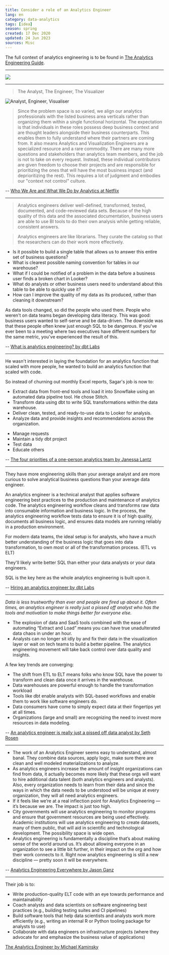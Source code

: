 ```yaml
---
title: Consider a role of an Analytics Engineer
lang: en
category: data-analytics
tags: [idea]
season: spring
created: 17 Dec 2020
updated: 24 Jun 2023
sources: Misc
---
```


The full context of analytics engineering is to be found in [The Analytics Engineering Guide](https://www.getdbt.com/analytics-engineering/).

---

![](../../assets/files/three-data-roles.png)

---

> The Analyst, The Engineer, The Visualizer

![Analyst, Engineer, Visualiser](https://miro.medium.com/max/2720/1*Pm_2Ai349Qh0W-caNQ9agQ.png)

> Since the problem space is so varied, we align our analytics professionals with the listed business area verticals rather than organizing them within a single functional horizontal. The expectation is that individuals in these roles possess deep business context and are thought leaders alongside their business counterparts. This enables them to fully understand where their partners are coming from. It also means Analytics and Visualization Engineers are a specialized resource and a rare commodity. There are many more questions and stakeholders than analytics team members, and the job is not to take on every request. Instead, these individual contributors are given freedom to choose their projects and are responsible for prioritizing the ones that will have the most business impact (and deprioritizing the rest). This requires a lot of judgment and embodies our "context not control" culture.

-- [Who We Are and What We Do by Analytics at Netflix](https://netflixtechblog.com/analytics-at-netflix-who-we-are-and-what-we-do-7d9c08fe6965)

---

> Analytics engineers deliver well-defined, transformed, tested, documented, and code-reviewed data sets. Because of the high quality of this data and the associated documentation, business users are able to use BI tools to do their own analysis while getting reliable, consistent answers.

> Analytics engineers are like librarians. They curate the catalog so that the researchers can do their work more effectively.

- Is it possible to build a single table that allows us to answer this entire set of business questions?
- What is clearest possible naming convention for tables in our warehouse?
- What if I could be notified of a problem in the data before a business user finds a broken chart in Looker?
- What do analysts or other business users need to understand about this table to be able to quickly use it?
- How can I improve the quality of my data as its produced, rather than cleaning it downstream?

As data tools changed, so did the people who used them. People who weren't on data teams began developing data literacy. This was good: business users wanted to self-serve and be data-driven. The downside was that these people often knew just enough SQL to be dangerous. If you've ever been to a meeting where two executives have different numbers for the same metric, you've experienced the result of this.

-- [What is analytics engineering? by dbt Labs](https://blog.getdbt.com/what-is-an-analytics-engineer/)

---

He wasn't interested in laying the foundation for an analytics function that scaled with more people, he wanted to build an analytics function that scaled with code.

So instead of churning out monthly Excel reports, Sagar's job is now to:

* Extract data from front-end tools and load it into Snowflake using an automated data pipeline tool. He chose Stitch.
* Transform data using dbt to write SQL transformations within the data warehouse.
* Deliver clean, tested, and ready-to-use data to Looker for analysis.
* Analyze data and provide insights and recommendations across the organization.

- Manage requests
- Maintain a tidy dbt project
- Test data
- Educate others

-- [The four priorities of a one-person analytics team by Janessa Lantz](https://blog.getdbt.com/the-four-priorities-of-an-analytics-team-of-one-lessons-from-lola-com/)

---
They have more engineering skills than your average analyst and are more curious to solve analytical business questions than your average data engineer.

An analytics engineer is a technical analyst that applies software engineering best practices to the production and maintenance of analytics code. The analytics engineering workflow cleans and transforms raw data into consumable information and business logic. In the process, the analytics engineering workflow tests data to ensure it is of high quality, documents all business logic, and ensures data models are running reliably in a production environment.

For modern data teams, the ideal setup is for analysts, who have a much better understanding of the business logic that goes into data transformation, to own most or all of the transformation process. (ETL vs ELT)

They'll likely write better SQL than either your data analysts or your data engineers.

SQL is the key here as the whole analytics engineering is built upon it.

-- [Hiring an analytics engineer by dbt Labs](https://blog.getdbt.com/hiring-analytics-engineer/)

---

*Data is less trustworthy than ever and people are fired up about it. Often times, an analytics engineer is really just a pissed off analyst who has the tools and motivation to make things better for everyone else.*

* The explosion of data and SaaS tools combined with the ease of automating “Extract and Load” means you can have true unadulterated data chaos in under an hour.
* Analysts can no longer sit idly by and fix their data in the visualization layer or wait on tech teams to build a better pipeline. The analytics engineering movement will take back control over data quality and insights.

A few key trends are converging: 
* The shift from ETL to ELT means folks who know SQL have the power to transform and clean data once it arrives in the warehouse.
* Data warehouses are powerful enough to handle the transformation workload
* Tools like dbt enable analysts with SQL-based workflows and enable them to work like software engineers do.
* Data consumers have come to simply expect data at their fingertips yet at all times.
* Organizations (large and small) are recognizing the need to invest more resources in data modeling.

-- [An analytics engineer is really just a pissed off data analyst by Seth Rosen](https://www.hashpath.com/2020/12/an-analytics-engineer-is-really-just-a-pissed-off-data-analyst/)

---

* The work of an Analytics Engineer seems easy to understand, almost banal. They combine data sources, apply logic, make sure there are clean and well modeled materializations to analyze.
* As analytics engineers increase the amount of insight organizations can find from data, it actually becomes more likely that these orgs will want to hire additional data talent (both analytics engineers and analysts). Also, every organization needs to learn from their data and since the ways in which the data needs to be understood will be unique at every organization, they will all need analytics engineers.
* If it feels like we’re at a real inflection point for Analytics Engineering — it’s because we are. The impact is just too high.
* City governments will use analytics engineering to monitor programs and ensure that government resources are being used effectively. Academic institutions will use analytics engineering to create datasets, many of them public, that will aid in scientific and technological development. The possibility space is wide open.
* Analytics engineering is fundamentally a discipline that’s about making sense of the world around us. It’s about allowing everyone in an organization to see a little bit further, in their impact on the org and how their work connects to it. Right now analytics engineering is still a new discipline — pretty soon it will be everywhere.

-- [Analytics Engineering Everywhere by Jason Ganz](https://jasnonaz.medium.com/analytics-engineering-everywhere-d56f363da625)

---

Their job is to:

- Write production-quality ELT code with an eye towards performance and maintainability
- Coach analysts and data scientists on software engineering best practices (e.g., building testing suites and CI pipelines)
- Build software tools that help data scientists and analysts work more efficiently (e.g., writing an internal R or Python tooling package for analysts to use)
- Collaborate with data engineers on infrastructure projects (where they advocate for and emphasize the business value of applications)

[The Analytics Engineer by Michael Kaminsky](https://locallyoptimistic.com/post/analytics-engineer/)